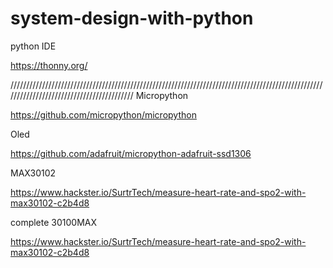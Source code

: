 # system-design-with-python

python IDE

https://thonny.org/

//////////////////////////////////////////////////////////////////////////////////////////////////////////////////////////////////////////
Micropython

https://github.com/micropython/micropython

Oled 

https://github.com/adafruit/micropython-adafruit-ssd1306

MAX30102

https://www.hackster.io/SurtrTech/measure-heart-rate-and-spo2-with-max30102-c2b4d8

complete 30100MAX

https://www.hackster.io/SurtrTech/measure-heart-rate-and-spo2-with-max30102-c2b4d8
